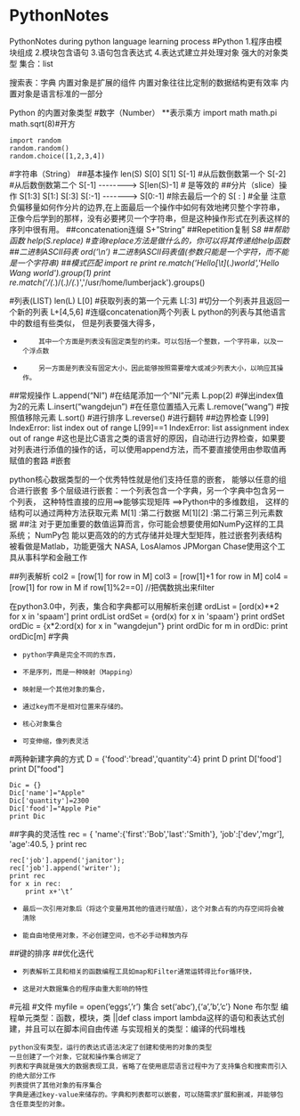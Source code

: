 # PythonNotes
PythonNotes during python language learning process
#Python
1.程序由模块组成
2.模块包含语句
3.语句包含表达式
4.表达式建立并处理对象
强大的对象类型
集合：list
    
搜索表：字典
内置对象是扩展的组件
内置对象往往比定制的数据结构更有效率
内置对象是语言标准的一部分

Python 的内置对象类型
#数字（Number）
    **表示乘方
    import math
    math.pi
    math.sqrt(8)#开方

    import random
    random.random()
    random.choice([1,2,3,4])
#字符串（String）
##基本操作
    len(S)
    S[0]
    S[1]
    S[-1]                                   #从后数倒数第一个
    S[-2]                                   #从后数倒数第二个
    S[-1]  --------> S[len(S)-1]  # 是等效的
##分片（slice）操作
    S[1:3]
    S[1:]
    S[:3]
    S[:-1]  -------> S[0:-1]         #除去最后一个的
    S[ : ]                                    #全量
注意负偏移量如何作分片的边界,在上面最后一个操作中如何有效地拷贝整个字符串，正像今后学到的那样，没有必要拷贝一个字符串，但是这种操作形式在列表这样的序列中很有用。
##concatenation连缀
    S+”String”
##Repetition复制
    S*8
##帮助函数
    help(S.replace)                  #查询replace方法是做什么的，你可以将其传递给help函数
##二进制ASCII码表
    ord(‘\n’)     #二进制ASCII码表值(参数只能是一个字符，而不能是一个字符串)
##模式匹配
    import re
    print re.match('Hello[\t]*(.*)world','Hello Wang world').group(1)
    print re.match('/(.*)/(.*)/(.*)','/usr/home/lumberjack').groups()

#列表(LIST)
    len(L)
    L[0]            #获取列表的第一个元素
    L[:3]           #切分一个列表并且返回一个新的列表
    L+[4,5,6]    #连缀concatenation两个列表
    L
    python的列表与其他语言中的数组有些类似，
    但是列表要强大得多，
*         其中一个方面是列表没有固定类型的约束。可以包括一个整数，一个字符串，以及一个浮点数
*         另一方面是列表没有固定大小，因此能够按照需要增大或减少列表大小，以响应其操作。
##常规操作
    L.append(“NI”)             #在结尾添加一个”NI”元素
    L.pop(2)                        #弹出index值为2的元素
    L.insert(“wangdejun”)   #在任意位置插入元素
    L.remove(“wang”)         #按照值移除元素
    L.sort()                           #进行排序
    L.reverse()                     #进行翻转
##边界检查
    L[99]
    IndexError: list index out of range
    L[99]==1
    IndexError: list assignment index out of range
#这也是比C语言之类的语言好的原因，自动进行边界检查，如果要对列表进行添值的操作的话，可以使用append方法，而不要直接使用由参取值再赋值的套路
#嵌套

python核心数据类型的一个优秀特性就是他们支持任意的嵌套，
    能够以任意的组合进行嵌套
    多个层级进行嵌套：一个列表包含一个字典，另一个字典中包含另一个列表，
        这种特性直接的应用==>能够实现矩阵
                                        ==>Python中的多维数组，
    这样的结构可以通过两种方法获取元素
    M[1]        :第二行数据
    M[1][2]    :第二行第三列元素数据
##注
    对于更加重要的数值运算而言，你可能会想要使用如NumPy这样的工具系统；
    NumPy包
    能以更高效的的方式存储并处理大型矩阵，胜过嵌套列表结构
    被看做是Matlab，功能更强大
    NASA, LosAlamos JPMorgan Chase使用这个工具从事科学和金融工作
    
##列表解析
col2 = [row[1] for row in M]
col3 = [row[1]+1 for row in M]
col4 = [row[1] for row in M if row[1]%2==0]  //把偶数挑出来filter

在python3.0中，列表，集合和字典都可以用解析来创建
ordList = [ord(x)**2 for x in 'spaam']
print ordList
ordSet = {ord(x) for x in 'spaam'}
print ordSet
ordDic = {x*2:ord(x) for x in "wangdejun"}
print ordDic
for m in ordDic:
    print ordDic[m]
#字典

*     python字典是完全不同的东西，
*     不是序列，而是一种映射（Mapping）
*     映射是一个其他对象的集合，
*     通过key而不是相对位置来存储的。
*     核心对象集合
*     可变伸缩，像列表灵活
#两种新建字典的方式
    D = {'food':'bread','quantity':4}
    print D
    print D['food']
    print D["food"]

    Dic = {}
    Dic['name']="Apple"
    Dic['quantity']=2300
    Dic['food']="Apple Pie"
    print Dic

##字典的灵活性
    rec = {
        'name':{'first':'Bob','last':'Smith'},
        'job':['dev','mgr'],
        'age':40.5,
    }
    print rec

    rec['job'].append('janitor');
    rec['job'].append('writer');
    print rec
    for x in rec:
        print x+'\t’
*     最后一次引用对象后（将这个变量用其他的值进行赋值），这个对象占有的内存空间将会被清除
*     能自由地使用对象，不必创建空间，也不必手动释放内存

##键的排序
##优化迭代
*     列表解析工具和相关的函数编程工具如map和Filter通常运转得比for循环快，
*     这是对大数据集合的程序由重大影响的特性

#元祖
#文件 myfile = open(‘eggs’,’r’)
集合 set(‘abc’),{‘a’,’b’,’c’}
None
布尔型
    编程单元类型：函数，模块，类  ||def class import lambda这样的语句和表达式创建，并且可以在脚本间自由传递
    与实现相关的类型：编译的代码堆栈

    python没有类型，运行的表达式语法决定了创建和使用的对象的类型
    一旦创建了一个对象，它就和操作集合绑定了
    列表和字典就是强大的数据表现工具，省略了在使用底层语言过程中为了支持集合和搜索而引入的绝大部分工作
    列表提供了其他对象的有序集合
    字典是通过key-value来储存的。字典和列表都可以嵌套，可以随需求扩展和删减，并能够包含任意类型的对象。
